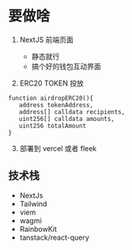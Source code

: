 # 要做啥

1. NextJS 前端页面

    - 静态就行
    - 搞个好的钱包互动界面

2. ERC20 TOKEN 投放

```solidity
function airdropERC20(){
   address tokenAddress,
   address[] calldata recipients,
   uint256[] calldata amounts,
   uint256 totalAmount
}
```

3. 部署到 vercel 或者 fleek

## 技术栈

-   NextJs
-   Tailwind
-   viem
-   wagmi
-   RainbowKit
-   tanstack/react-query
